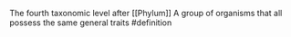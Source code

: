 The fourth taxonomic level after [[Phylum]]
A group of organisms that all possess the same general traits
#definition